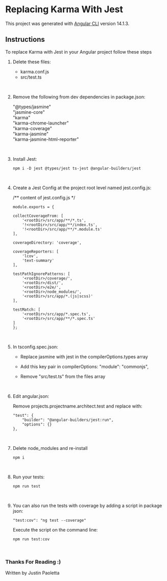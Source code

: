 # Replacing Karma With Jest

This project was generated with [Angular CLI](https://github.com/angular/angular-cli) version 14.1.3.

## Instructions 

To replace Karma with Jest in your Angular project follow these steps

1) Delete these files: 

    - karma.conf.js
    - src/test.ts

<br>

2) Remove the following from dev dependencies in package.json:

    "@types/jasmine"\
    "jasmine-core"\
    "karma"\
    "karma-chrome-launcher"\
    "karma-coverage"\
    "karma-jasmine"\
    "karma-jasmine-html-reporter"

<br>

3) Install Jest:

    ```
    npm i -D jest @types/jest ts-jest @angular-builders/jest
    ```

<br>

4) Create a Jest Config at the project root level named jest.config.js:

    /** content of jest.config.js */

    ```
    module.exports = {

    collectCoverageFrom: [
        '<rootDir>/src/app/**/*.ts',
        '!<rootDir>/src/app/**/index.ts',
        '!<rootDir>/src/app/**/*.module.ts'
    ],

    coverageDirectory: 'coverage',

    coverageReporters: [
        'lcov',
        'text-summary'
    ],

    testPathIgnorePatterns: [
        '<rootDir>/coverage/',
        '<rootDir>/dist/',
        '<rootDir>/e2e/',
        '<rootDir>/node_modules/',
        '<rootDir>/src/app/*.(js|scss)'
    ],

    testMatch: [
        '<rootDir>/src/app/*.spec.ts',
        '<rootDir>/src/app/**/*.spec.ts'
    ]
    };
    ```

<br>

5) In tsconfig.spec.json:

    - Replace jasmine with jest in the compilerOptions.types array

    - Add this key pair in compilerOptions: "module": "commonjs",

    - Remove "src/test.ts" from the files array

<br>

6) Edit angular.json:

    Remove projects.projectname.architect.test and replace with:

    ```
    "test": {
        "builder": "@angular-builders/jest:run",
        "options": {}
    },
    ```

<br>

7) Delete node_modules and re-install

    ```
    npm i
    ```

<br>

8) Run your tests:

    ```
    npm run test
    ```

<br>

9) You can also run the tests with coverage by adding a script in package json:
    
    ```
    "test:cov": "ng test --coverage"
    ```

    Execute the script on the command line:

    ```
    npm run test:cov
    ```

<br>

### Thanks For Reading :)
Written by Justin Paoletta